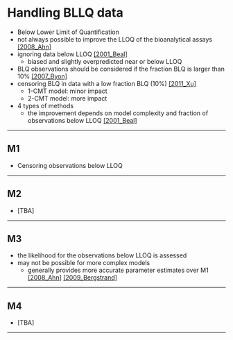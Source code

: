 # Handling BLLQ data
* Below Lower Limit of Quantification
* not always possible to improve the LLOQ of the bioanalytical assays [[2008_Ahn]](https://doi.org/10.1007/s10928-008-9094-4)
* ignoring data below LLOQ [[2001_Beal]](https://doi.org/10.1023/a:1012299115260)
    * biased and slightly overpredicted near or below LLOQ  
* BLQ observations should be considered if the fraction BLQ is larger than 10% [[2007_Byon]](https://doi.org/10.1007/s10928-007-9078-9)
* censoring BLQ in data with a low fraction BLQ (10%) [[2011_Xu]](https://doi.org/10.1007/s10928-011-9201-9)
    * 1-CMT model: minor impact
    * 2-CMT model: more impact
* 4 types of methods
    * the improvement depends on model complexity and fraction of observations below LLOQ [[2001_Beal]](https://doi.org/10.1023/a:1012299115260)

---

## M1
* Censoring observations below LLOQ

---

## M2
* [TBA]

---

## M3
* the likelihood for the observations below LLOQ is assessed
* may not be possible for more complex models
    * generally provides more accurate parameter estimates over M1 [[2008_Ahn]](https://doi.org/10.1007/s10928-008-9094-4) [[2009_Bergstrand]](https://doi.org/10.1208/s12248-009-9112-5)

---

## M4
* [TBA]

---

